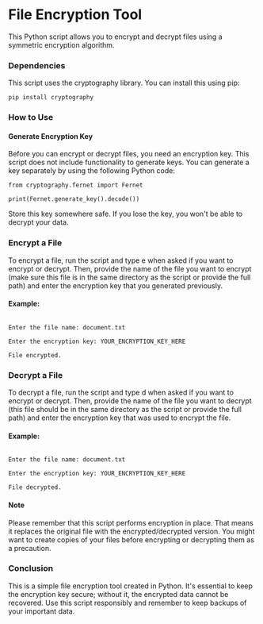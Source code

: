 # File Encryption Tool
This Python script allows you to encrypt and decrypt files using a symmetric encryption algorithm.

### Dependencies
This script uses the cryptography library. You can install this using pip:
  

``pip install cryptography``  

### How to Use
#### Generate Encryption Key
Before you can encrypt or decrypt files, you need an encryption key. This script does not include functionality to generate keys. You can generate a key separately by using the following Python code:
 

``from cryptography.fernet import Fernet``  

``print(Fernet.generate_key().decode())``  

Store this key somewhere safe. If you lose the key, you won't be able to decrypt your data.

### Encrypt a File  

To encrypt a file, run the script and type e when asked if you want to encrypt or decrypt. Then, provide the name of the file you want to encrypt (make sure this file is in the same directory as the script or provide the full path) and enter the encryption key that you generated previously.

#### Example:

```Do you want to (e)ncrypt or (d)ecrypt? e  

Enter the file name: document.txt  

Enter the encryption key: YOUR_ENCRYPTION_KEY_HERE  

File encrypted.  
```
### Decrypt a File  

To decrypt a file, run the script and type d when asked if you want to encrypt or decrypt. Then, provide the name of the file you want to decrypt (this file should be in the same directory as the script or provide the full path) and enter the encryption key that was used to encrypt the file.

#### Example:

```Do you want to (e)ncrypt or (d)ecrypt? d  

Enter the file name: document.txt  

Enter the encryption key: YOUR_ENCRYPTION_KEY_HERE  

File decrypted.  
```
#### Note
Please remember that this script performs encryption in place. That means it replaces the original file with the encrypted/decrypted version. You might want to create copies of your files before encrypting or decrypting them as a precaution.

### Conclusion
This is a simple file encryption tool created in Python. It's essential to keep the encryption key secure; without it, the encrypted data cannot be recovered. Use this script responsibly and remember to keep backups of your important data.
